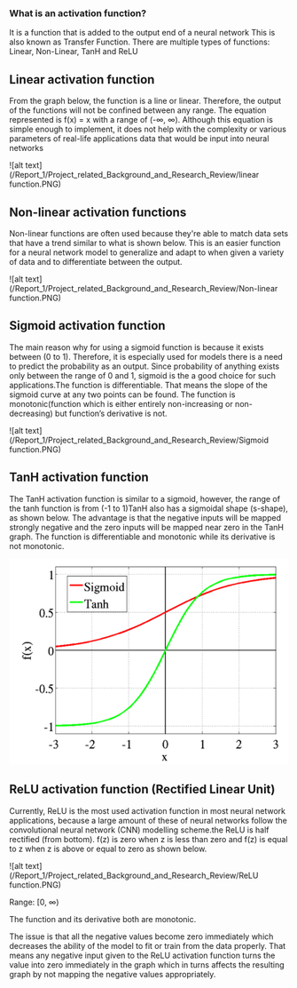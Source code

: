 ### What is an activation function? 
It is a function that is added to the output end of a neural network 
This is also known as Transfer Function. 
There are multiple types of functions: Linear, Non-Linear, TanH and ReLU

## Linear activation function
From the graph below, the function is a line or linear. Therefore, the output of the functions will not be confined between any range. The equation represented is  f(x) = x with a range of (-∞, ∞). Although this equation is simple enough to implement, it does not help with the complexity or various parameters of real-life applications data that would be input into neural networks

![alt text](/Report_1/Project_related_Background_and_Research_Review/linear function.PNG) 

## Non-linear activation functions 

Non-linear functions are often used because they're able to match data sets that have a trend similar to what is shown below. This is an easier function for a neural network model to generalize and adapt to when given a variety of data and to differentiate between the output. 

![alt text](/Report_1/Project_related_Background_and_Research_Review/Non-linear function.PNG) 

## Sigmoid activation function

The main reason why for using a sigmoid function is because it exists between (0 to 1). Therefore, it is especially used for models there is a need to predict the probability as an output. Since probability of anything exists only between the range of 0 and 1, sigmoid is the a good choice for such applications.The function is differentiable. That means the slope of the sigmoid curve at any two points can be found.
The function is monotonic(function which is either entirely non-increasing or non-decreasing) but function’s derivative is not. 

![alt text](/Report_1/Project_related_Background_and_Research_Review/Sigmoid function.PNG)


## TanH activation function

The TanH activation function is similar to a sigmoid, however, the range of the tanh function is from (-1 to 1)TanH also has a sigmoidal shape (s-shape), as shown below. The advantage is that the negative inputs will be mapped strongly negative and the zero inputs will be mapped near zero in the TanH graph. The function is differentiable
and monotonic while its derivative is not monotonic.

![alt text](/Report_1/Project_related_Background_and_Research_Review/TanH_Function.PNG) 

## ReLU activation function (Rectified Linear Unit)

Currently, ReLU is the most used activation function in most neural network applications, because a large amount of these of neural networks follow the convolutional neural network (CNN) modelling scheme.the ReLU is half rectified (from bottom). f(z) is zero when z is less than zero and f(z) is equal to z when z is above or equal to zero as shown below. 

![alt text](/Report_1/Project_related_Background_and_Research_Review/ReLU function.PNG) 

Range: [0, ∞)

The function and its derivative both are monotonic.

The issue is that all the negative values become zero immediately which decreases the ability of the model to fit or train from the data properly. That means any negative input given to the ReLU activation function turns the value into zero immediately in the graph which in turns affects the resulting graph by not mapping the negative values appropriately.
